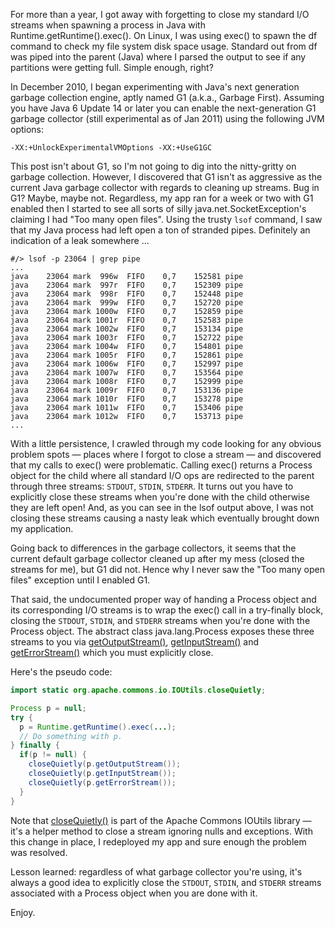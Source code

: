 For more than a year, I got away with forgetting to close my standard I/O streams when spawning a process in Java with Runtime.getRuntime().exec().  On Linux, I was using exec() to spawn the df command to check my file system disk space usage.  Standard out from df was piped into the parent (Java) where I parsed the output to see if any partitions were getting full.  Simple enough, right?

In December 2010, I began experimenting with Java's next generation garbage collection engine, aptly named G1 (a.k.a., Garbage First).  Assuming you have Java 6 Update 14 or later you can enable the next-generation G1 garbage collector (still experimental as of Jan 2011) using the following JVM options:

```
-XX:+UnlockExperimentalVMOptions -XX:+UseG1GC
```

This post isn't about G1, so I'm not going to dig into the nitty-gritty on garbage collection.  However, I discovered that G1 isn't as aggressive as the current Java garbage collector with regards to cleaning up streams.  Bug in G1?  Maybe, maybe not.  Regardless, my app ran for a week or two with G1 enabled then I started to see all sorts of silly java.net.SocketException's claiming I had "Too many open files".  Using the trusty `lsof` command, I saw that my Java process had left open a ton of stranded pipes.  Definitely an indication of a leak somewhere ...

```
#/> lsof -p 23064 | grep pipe
...
java    23064 mark  996w  FIFO    0,7    152581 pipe
java    23064 mark  997r  FIFO    0,7    152309 pipe
java    23064 mark  998r  FIFO    0,7    152448 pipe
java    23064 mark  999w  FIFO    0,7    152720 pipe
java    23064 mark 1000w  FIFO    0,7    152859 pipe
java    23064 mark 1001r  FIFO    0,7    152583 pipe
java    23064 mark 1002w  FIFO    0,7    153134 pipe
java    23064 mark 1003r  FIFO    0,7    152722 pipe
java    23064 mark 1004w  FIFO    0,7    154801 pipe
java    23064 mark 1005r  FIFO    0,7    152861 pipe
java    23064 mark 1006w  FIFO    0,7    152997 pipe
java    23064 mark 1007w  FIFO    0,7    153564 pipe
java    23064 mark 1008r  FIFO    0,7    152999 pipe
java    23064 mark 1009r  FIFO    0,7    153136 pipe
java    23064 mark 1010r  FIFO    0,7    153278 pipe
java    23064 mark 1011w  FIFO    0,7    153406 pipe
java    23064 mark 1012w  FIFO    0,7    153713 pipe
...
```

With a little persistence, I crawled through my code looking for any obvious problem spots &mdash; places where I forgot to close a stream &mdash; and discovered that my calls to exec() were problematic.  Calling exec() returns a Process object for the child where all standard I/O ops are redirected to the parent through three streams: `STDOUT`, `STDIN`, `STDERR`.  It turns out you have to explicitly close these streams when you're done with the child otherwise they are left open!  And, as you can see in the lsof output above, I was not closing these streams causing a nasty leak which eventually brought down my application.

Going back to differences in the garbage collectors, it seems that the current default garbage collector cleaned up after my mess (closed the streams for me), but G1 did not.  Hence why I never saw the "Too many open files" exception until I enabled G1.

That said, the undocumented proper way of handing a Process object and its corresponding I/O streams is to wrap the exec() call in a try-finally block, closing the `STDOUT`, `STDIN`, and `STDERR` streams when you're done with the Process object.  The abstract class java.lang.Process exposes these three streams to you via [getOutputStream()](http://download.oracle.com/javase/6/docs/api/java/lang/Process.html#getOutputStream%28%29), [getInputStream()](http://download.oracle.com/javase/6/docs/api/java/lang/Process.html#getInputStream%28%29) and [getErrorStream()](http://download.oracle.com/javase/6/docs/api/java/lang/Process.html#getErrorStream%28%29) which you must explicitly close.

Here's the pseudo code:

```java
import static org.apache.commons.io.IOUtils.closeQuietly;

Process p = null;
try {
  p = Runtime.getRuntime().exec(...);
  // Do something with p.
} finally {
  if(p != null) {
    closeQuietly(p.getOutputStream());
    closeQuietly(p.getInputStream());
    closeQuietly(p.getErrorStream());
  }
}
```
Note that [closeQuietly()](http://commons.apache.org/io/api-1.2/org/apache/commons/io/IOUtils.html) is part of the Apache Commons IOUtils library &mdash; it's a helper method to close a stream ignoring nulls and exceptions.  With this change in place, I redeployed my app and sure enough the problem was resolved.

Lesson learned: regardless of what garbage collector you're using, it's always a good idea to explicitly close the `STDOUT`, `STDIN`, and `STDERR` streams associated with a Process object when you are done with it.

Enjoy.

<!--- tags: java -->